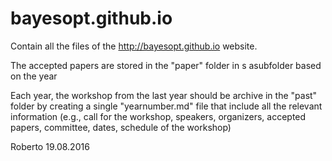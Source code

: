 # bayesopt.github.io

Contain all the files of the http://bayesopt.github.io website.

The accepted papers are stored in the "paper" folder in s asubfolder based on the year

Each year, the workshop from the last year should be archive in the "past" folder by creating a single "yearnumber.md" file that include all the relevant information (e.g., call for the workshop, speakers, organizers, accepted papers, committee, dates, schedule of the workshop)


Roberto 19.08.2016